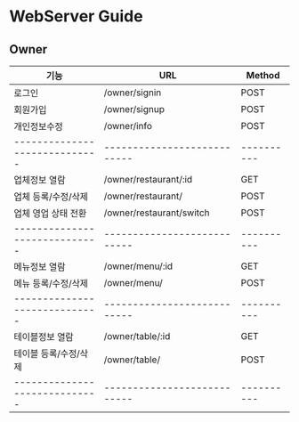 # WebServer Guide

## Owner

|기능|URL|Method|
|------|---|---|
|로그인|/owner/signin|POST|
|회원가입|/owner/signup|POST|
|개인정보수정|/owner/info|POST|
|-----------------------------|---------------------------|----------|
|업체정보 열람|/owner/restaurant/:id|GET|
|업체 등록/수정/삭제|/owner/restaurant/|POST|
|업체 영업 상태 전환|/owner/restaurant/switch|POST|
|-----------------------------|---------------------------|----------|
|메뉴정보 열람|/owner/menu/:id|GET|
|메뉴 등록/수정/삭제|/owner/menu/|POST|
|-----------------------------|---------------------------|----------|
|테이블정보 열람|/owner/table/:id|GET|
|테이블 등록/수정/삭제|/owner/table/|POST|
|-----------------------------|---------------------------|----------|
